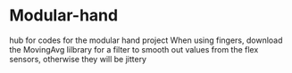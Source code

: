 # Modular-hand
hub for codes for the modular hand project
When using fingers, download the MovingAvg lilbrary for a filter to smooth out values from the flex sensors, otherwise they will be jittery
